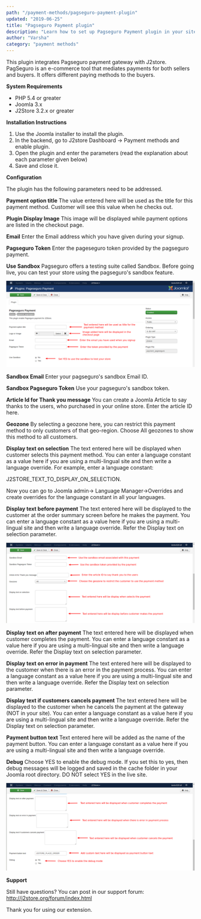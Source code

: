 ```yaml
---
path: "/payment-methods/pagseguro-payment-plugin"
updated: "2019-06-25"
title: "Pagseguro Payment plugin"
description: "Learn how to set up Pagseguro Payment plugin in your site."
author: "Varsha"
category: "payment methods"
---
```


This plugin integrates Pagseguro payment gateway with J2store. PagSeguro is an e-commerce tool that mediates payments for both sellers and buyers. It offers different paying methods to the buyers.

**System Requirements**

* PHP 5.4 or greater
* Joomla 3.x
* J2Store 3.2.x or greater

**Installation Instructions**

1. Use the Joomla installer to install the plugin.
2. In the backend, go to J2store Dashboard -> Payment methods and enable plugin.
3. Open the plugin and enter the parameters (read the explanation about each parameter given below)
4. Save and close it.

**Configuration**

The plugin has the following parameters need to be addressed.

**Payment option title**
The value entered here will be used as the title for this payment method. Customer will see this value when he checks out.

**Plugin Display Image**
This image will be displayed while payment options are listed in the checkout page.

**Email**
Enter the Email address which you have given during your signup.

**Pagseguro Token**
Enter the pageseguro token provided by the pagseguro payment.

**Use Sandbox**
Pagseguro offers a testing suite called Sandbox. Before going live, you can test your store using the pagseguro's sandbox feature.

![pagseguro](https://raw.githubusercontent.com/j2store/doc-images/master/payment-methods/pagseguro-payment-plugin/pagseguro_1.png)

**Sandbox Email**
Enter your pagseguro's sandbox Email ID.

**Sandbox Pagseguro Token**
Use your pagseguro's sandbox token.

**Article Id for Thank you message**
You can create a Joomla Article to say thanks to the users, who purchased in your online store. Enter the article ID here.

**Geozone**
By selecting a geozone here, you can restrict this payment method to only customers of that geo-region. Choose All geozones to show this method to all customers.

**Display text on selection**
The text entered here will be displayed when customer selects this payment method. You can enter a language constant as a value here if you are using a multi-lingual site and then write a language override. For example, enter a language constant:

J2STORE_TEXT_TO_DISPLAY_ON_SELECTION.

Now you can go to Joomla admin-> Language Manager->Overrides and create overrides for the language constant in all your languages.

**Display text before payment**
The text entered here will be displayed to the customer at the order summary screen before he makes the payment. You can enter a language constant as a value here if you are using a multi-lingual site and then write a language override. Refer the Display text on selection parameter.

![psgplugin](https://raw.githubusercontent.com/j2store/doc-images/master/payment-methods/pagseguro-payment-plugin/pagseguro_2.png)


**Display text on after payment**
The text entered here will be displayed when customer completes the payment.
You can enter a language constant as a value here if you are using a multi-lingual site and then write a language override. Refer the Display text on selection parameter.

**Display text on error in payment**
The text entered here will be displayed to the customer when there is an error in the payment process.
You can enter a language constant as a value here if you are using a multi-lingual site and then write a language override. Refer the Display text on selection parameter.

**Display text if customers cancels payment**
The text entered here will be displayed to the customer when he cancels the payment at the gateway (NOT in your site).
You can enter a language constant as a value here if you are using a multi-lingual site and then write a language override. Refer the Display text on selection parameter.

**Payment button text**
Text entered here will be added as the name of the payment button.
You can enter a language constant as a value here if you are using a multi-lingual site and then write a language override.

**Debug**
Choose YES to enable the debug mode. If you set this to yes, then debug messages will be logged and saved in the cache folder in your Joomla root directory. DO NOT select YES in the live site.

![psgpayment](https://raw.githubusercontent.com/j2store/doc-images/master/payment-methods/pagseguro-payment-plugin/pagseguro_3.png)

**Support**

Still have questions? You can post in our support forum: http://j2store.org/forum/index.html

Thank you for using our extension.

